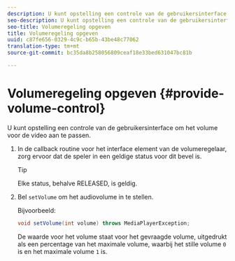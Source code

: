 ```yaml
---
description: U kunt opstelling een controle van de gebruikersinterface om het volume voor de video aan te passen.
seo-description: U kunt opstelling een controle van de gebruikersinterface om het volume voor de video aan te passen.
seo-title: Volumeregeling opgeven
title: Volumeregeling opgeven
uuid: c87fe656-0329-4c9c-b65b-43be48c77062
translation-type: tm+mt
source-git-commit: bc35da8b258056809ceaf18e33bed631047bc81b

---
```



# Volumeregeling opgeven {#provide-volume-control}

U kunt opstelling een controle van de gebruikersinterface om het volume voor de video aan te passen.

1. In de callback routine voor het interface element van de volumeregelaar, zorg ervoor dat de speler in een geldige status voor dit bevel is.

   >[!TIP]
   >
   >Elke status, behalve RELEASED, is geldig.

1. Bel `setVolume` om het audiovolume in te stellen.

   Bijvoorbeeld:

   ```java
   void setVolume(int volume) throws MediaPlayerException;
   ```

   De waarde voor het volume staat voor het gevraagde volume, uitgedrukt als een percentage van het maximale volume, waarbij het stille volume `0` is en het maximale volume `1` is.